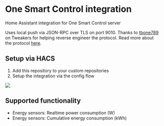 # One Smart Control integration
Home Assistant integration for One Smart Control server

Uses local push via JSON-RPC over TLS on port 9010. Thanks to [tbone789](https://tweakers.net/gallery/532104/) on Tweakers for helping reverse engineer the protocol.
Read more about the protocol [here](https://github.com/PimDoos/onesmartcontrolha/tree/main/protocol).

Setup via HACS
-----
1. Add this repository to your custom repositories
2. Setup the integration via the config flow 

[![](https://my.home-assistant.io/badges/config_flow_start.svg)](https://my.home-assistant.io/redirect/config_flow_start/?domain=onesmartcontrol)

Supported functionality
-----------------------
- Energy sensors: Realtime power consumption (W)
- Energy sensors: Cumulative energy consumption (kWh)
